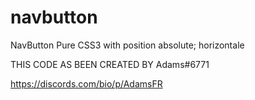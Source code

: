 # navbutton
NavButton Pure CSS3 with position absolute; horizontale


THIS CODE AS BEEN CREATED BY Adams#6771

https://discords.com/bio/p/AdamsFR
